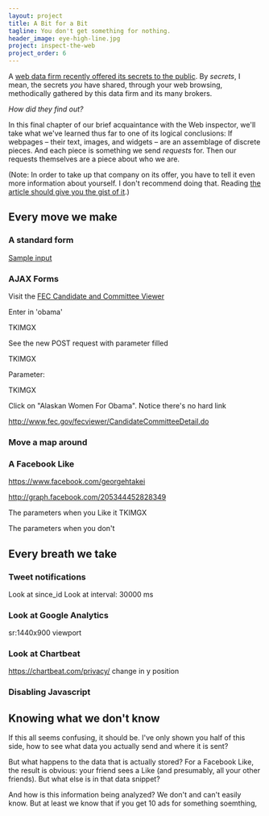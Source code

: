 ```yaml
---
layout: project
title: A Bit for a Bit
tagline: You don't get something for nothing.
header_image: eye-high-line.jpg
project: inspect-the-web
project_order: 6
---
```


A [web data firm recently offered its secrets to the public](http://www.npr.org/blogs/alltechconsidered/2013/09/04/218889785/get-a-glimpse-of-the-data-marketers-have-about-you). By *secrets*, I mean, the secrets *you* have shared, through your web browsing,  methodically gathered by this data firm and its many brokers.

*How did they find out?*

In this final chapter of our brief acquaintance with the Web inspector, we'll take what we've learned thus far to one of its logical conclusions: If webpages &ndash; their text, images, and widgets &ndash; are an assemblage of discrete pieces. And each piece is something we send *requests* for. Then our requests themselves are a piece about who we are.


(Note: In order to take up that company on its offer, you have to tell it even more information about yourself. I don't recommend doing that. Reading [the article should give you the gist of it](http://www.npr.org/blogs/alltechconsidered/2013/09/04/218889785/get-a-glimpse-of-the-data-marketers-have-about-you).)



## Every move we make

### A standard form

[Sample input](https://www.osha.gov/pls/imis/establishment.search?p_logger=1&establishment=food&State=all&officetype=all&Office=all&p_case=closed&p_violations_exist=yes&startmonth=09&startday=22&startyear=2008&endmonth=09&endday=22&endyear=2013
)

### AJAX Forms

Visit the [FEC Candidate and Committee Viewer](http://www.fec.gov/finance/disclosure/candcmte_info.shtml)

Enter in 'obama'

  TKIMGX

See the new POST request with parameter filled

  TKIMGX

Parameter:

  TKIMGX

  Click on "Alaskan Women For Obama". Notice there's no hard link

  http://www.fec.gov/fecviewer/CandidateCommitteeDetail.do


### Move a map around


### A Facebook Like

https://www.facebook.com/georgehtakei

http://graph.facebook.com/205344452828349

The parameters when you Like it
  TKIMGX

The parameters when you don't



## Every breath we take


### Tweet notifications

Look at since_id
Look at interval: 30000 ms


### Look at Google Analytics

sr:1440x900
viewport


### Look at Chartbeat

https://chartbeat.com/privacy/
change in y position

### Disabling Javascript

## Knowing what we don't know

If this all seems confusing, it should be. I've only shown you half of this side, how to see what data you actually send and where it is sent?

But what happens to the data that is actually stored? For a Facebook Like, the result is obvious: your friend sees a Like (and presumably, all your other friends). But what else is in that data snippet?

And how is this information being analyzed? We don't and can't easily know. But at least we know that if you get 10 ads for something soemthing, 






